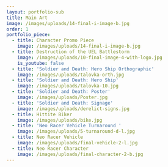 ```yaml
---
layout: portfolio-sub
title: Main Art
image: /images/uploads/14-final-i-image-b.jpg
order: 1
portfolio_piece:
  - title: Character Promo Piece
    image: /images/uploads/14-final-i-image-b.jpg
  - title: Destruction of the UEL Battlestorm
    image: /images/uploads/10-final-image-4-with-logo.jpg
    is_youtube: false
  - title: 'Soldier and Death: Hero Ship Orthographic'
    image: /images/uploads/talovka-orth.jpg
  - title: 'Soldier and Death: Hero Ship'
    image: /images/uploads/talovka-10.jpg
  - title: 'Soldier and Death: Poster'
    image: /images/uploads/Poster.jpg
  - title: 'Soldier and Death: Signage'
    image: /images/uploads/derelict-signs.jpg
  - title: Hittite Biker
    image: /images/uploads/bike.jpg
  - title: 'Neo Racer Vehicle Turnaround '
    image: /images/uploads/5-turnaround-d-l.jpg
  - title: Neo Racer Vehicle
    image: /images/uploads/final-vehicle-2-l.jpg
  - title: Neo Racer Character
    image: /images/uploads/final-character-2-b.jpg
---
```


